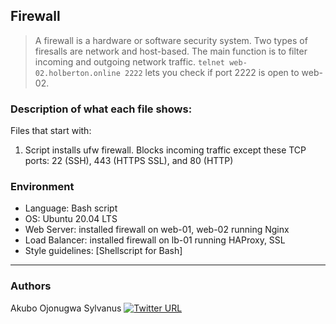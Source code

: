 ## Firewall
> A firewall is a hardware or software security system. Two types of firesalls are network and host-based. The main function is to filter incoming and outgoing network traffic. ```telnet web-02.holberton.online 2222``` lets you check if port 2222 is open to web-02.

### Description of what each file shows:
Files that start with:
1. Script installs ufw firewall. Blocks incoming traffic except these TCP ports: 22 (SSH), 443 (HTTPS SSL), and 80 (HTTP)

### Environment
* Language: Bash script
* OS: Ubuntu 20.04 LTS
* Web Server: installed firewall on web-01, web-02 running Nginx
* Load Balancer: installed firewall on lb-01 running HAProxy, SSL
* Style guidelines: [Shellscript for Bash]

---
### Authors
Akubo Ojonugwa Sylvanus
[![Twitter URL](https://img.shields.io/twitter/url/https/twitter.com/SilverAkubo.svg?style=social&label=Follow%20%40SilverAkubo)](https://twitter.com/SilverAkubo)
